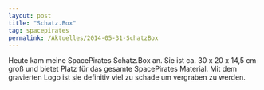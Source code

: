 ```yaml
---
layout: post
title: "Schatz.Box"
tag: spacepirates
permalink: /Aktuelles/2014-05-31-SchatzBox
---
```


Heute kam meine SpacePirates Schatz.Box an. Sie ist ca. 30 x 20 x 14,5 cm groß und bietet Platz für das gesamte SpacePirates Material. Mit dem gravierten Logo ist sie definitiv viel zu schade um vergraben zu werden.
